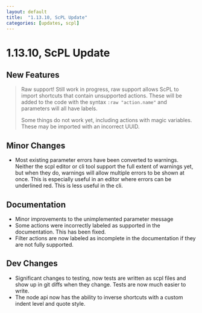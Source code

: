 ```yaml
---
layout: default
title:  "1.13.10, ScPL Update"
categories: [updates, scpl]
---
```


# 1.13.10, ScPL Update

## New Features

> Raw support! Still work in progress, raw support allows ScPL
> to import shortcuts that contain unsupported actions. These
> will be added to the code with the syntax `:raw "action.name"`
> and parameters will all have labels. 
> 
> Some things do not work yet, including actions with magic
> variables. These may be imported with an incorrect UUID.

## Minor Changes

- Most existing parameter errors have been converted to warnings.
  Neither the scpl editor or cli tool support the full extent of
  warnings yet, but when they do, warnings will allow multiple
  errors to be shown at once. This is especially useful in an
  editor where errors can be underlined red. This is less useful
  in the cli.

## Documentation

- Minor improvements to the unimplemented parameter message
- Some actions were incorrectly labeled as supported in the documentation.
  This has been fixed.
- Filter actions are now labeled as incomplete in the documentation
  if they are not fully supported.

## Dev Changes

- Significant changes to testing, now tests are written as scpl
  files and show up in git diffs when they change. Tests are now
  much easier to write.
- The node api now has the ability to inverse shortcuts with a
  custom indent level and quote style.
